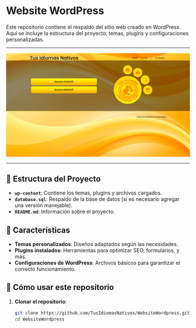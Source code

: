 # Website WordPress

Este repositorio contiene el respaldo del sitio web creado en WordPress. Aquí se incluye la estructura del proyecto, temas, plugins y configuraciones personalizadas.

---

![Website Preview](tinnnn.png)

---

## 📂 Estructura del Proyecto

- **`wp-content`**: Contiene los temas, plugins y archivos cargados.
- **`database.sql`**: Respaldo de la base de datos (si es necesario agregar una versión manejable).
- **`README.md`**: Información sobre el proyecto.

## 🌟 Características

- **Temas personalizados**: Diseños adaptados según las necesidades.
- **Plugins instalados**: Herramientas para optimizar SEO, formularios, y más.
- **Configuraciones de WordPress**: Archivos básicos para garantizar el correcto funcionamiento.

## 🚀 Cómo usar este repositorio

1. **Clonar el repositorio**:
   ```bash
   git clone https://github.com/TusIdiomasNativos/WebsiteWordpress.git
   cd WebsiteWordpress
